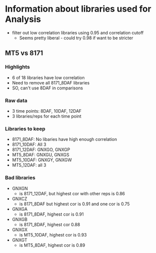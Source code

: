 # Information about libraries used for Analysis
* filter out low correlation libraries using 0.95 and correlation cutoff
  * Seems pretty liberal - could try 0.98 if want to be stricter

## MT5 vs 8171
### Highlights
* 6 of 18 libraries have low correlation
* Need to remove all 8171_8DAF libraries
* SO, can't use 8DAF in comparisons
### Raw data
* 3 time points: 8DAF, 10DAF, 12DAF
* 3 libraries/reps for each time point
### Libraries to keep
* 8171_8DAF: No libaries have high enough correlation
* 8171_10DAF: All 3
* 8171_12DAF: GNXGO, GNXGP
* MT5_8DAF: GNXGU, GNXGS
* MT5_10DAF: GNXGY, GNXGW
* MT5_12DAF: all 3
### Bad libraries
* GNXGN
  * is 8171_12DAF, but highest cor with other reps is 0.86
* GNXCZ
  * is 8171_8DAF but highest cor is 0.91 and one cor is 0.75
* GNXGA
  * is 8171_8DAF, highest cor is 0.91
* GNXGB
  * is 8171_8DAF, highest cor 0.88
* GNXGX
  * is MT5_10DAF, highest cor is 0.93
* GNXGT
  * is MT5_8DAF, highest cor is 0.89



